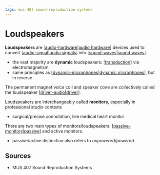 ```yaml
---
tags: mus-407 sound-reproduction-systems
---
```


# Loudspeakers

**Loudspeakers** are [[audio-hardware|audio hardware]] devices used to convert [[audio-signal|audio signals]] into [[sound-waves|sound waves]].

- the vast majority are **dynamic** loudspeakers: [[transduction]] via electromagnetism
- same principles as [[dynamic-microphones|dynamic microphones]], but in reverse

The permanent magnet voice coil and speaker cone are collectively called the loudspeaker [[driver-audio|driver]].

Loudspeakers are interchangeably called **monitors**, especially in professional studio contexts

- surgical/precise connotation, like medical heart monitor

There are two main types of monitors/loudspeakers: [[passive-monitors|passive]] and active monitors.

- passive/active distinction also refers to _unpowered/powered_

## Sources

- MUS 407 Sound Reproduction Systems

[//begin]: # "Autogenerated link references for markdown compatibility"
[audio-hardware|audio hardware]: audio-hardware "Audio Hardware"
[audio-signal|audio signals]: audio-signal "Audio Signal"
[sound-waves|sound waves]: sound-waves "Sound Waves"
[transduction]: transduction "Transduction"
[dynamic-microphones|dynamic microphones]: dynamic-microphones "Dynamic microphones"
[driver-audio|driver]: driver-audio "Driver (audio)"
[passive-monitors|passive]: passive-monitors "Passive monitors"
[//end]: # "Autogenerated link references"